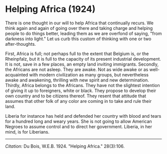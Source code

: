 # Helping Africa (1924)

There is one thought in our will to help Africa that continually recurs. We think again and again of going over there and taking charge and helping people to do things better, leading them as we are overfond of saying, "from darkness into light." Let us curb this custom of thinking with one or two after-thoughts.

First, Africa is full; not perhaps full to the extent that Belgium is, or the Rheinpfalz, but it is full to the capacity of its present industrial development. It is not, save in a few places, an empty land inviting immigrants. Secondly, the Africans are not asleep. They are awake. Not as wide awake or as well-acquainted with modern civilization as many groups, but nevertheless awake and awakening, thrilling with new spirit and new determination. Thirdly, Africa belongs to the Africans. They have not the slightest intention of giving it up to foreigners, white or black. They propose to develop their own country and to be citizens thereof. They resent that attitude that assumes that other folk of any color are coming in to take and rule their land.

Liberia for instance has held and defended her country with blood and tears for a hundred long and weary years. She is not going to allow American Negroes to assume control and to direct her government. Liberia, in her mind, is for Liberians.


_________________
*Citation:* Du Bois, W.E.B. 1924. "Helping Africa." 28(3):106.
